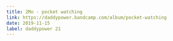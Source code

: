 ```yaml
---
title: 2Mo - pocket watching
link: https://daddypower.bandcamp.com/album/pocket-watching
date: 2019-11-15
label: daddypower 21
---
```

